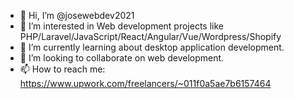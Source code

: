 - 👋 Hi, I’m @josewebdev2021
- 👀 I’m interested in Web development projects like PHP/Laravel/JavaScript/React/Angular/Vue/Wordpress/Shopify
- 🌱 I’m currently learning about desktop application development.
- 💞️ I’m looking to collaborate on web development.
- 📫 How to reach me: https://www.upwork.com/freelancers/~011f0a5ae7b6157464

<!---
josewebdev2021/josewebdev2021 is a ✨ special ✨ repository because its `README.md` (this file) appears on your GitHub profile.
You can click the Preview link to take a look at your changes.
--->
